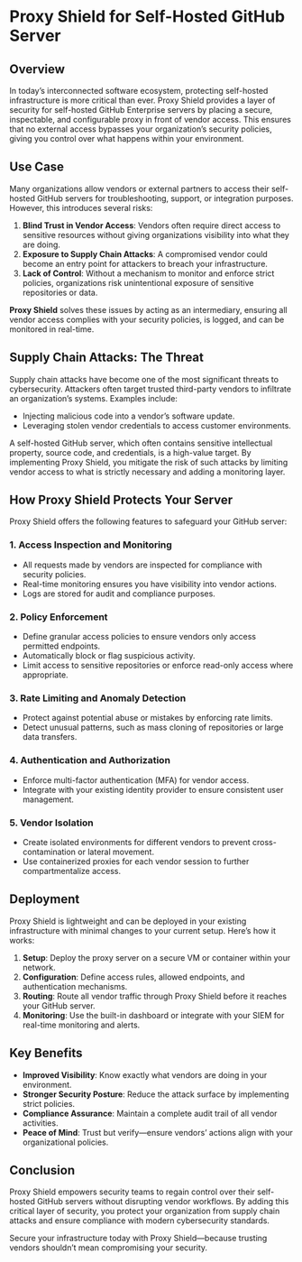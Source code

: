 # Proxy Shield for Self-Hosted GitHub Server

## Overview
In today’s interconnected software ecosystem, protecting self-hosted infrastructure is more critical than ever. Proxy Shield provides a layer of security for self-hosted GitHub Enterprise servers by placing a secure, inspectable, and configurable proxy in front of vendor access. This ensures that no external access bypasses your organization’s security policies, giving you control over what happens within your environment.

## Use Case
Many organizations allow vendors or external partners to access their self-hosted GitHub servers for troubleshooting, support, or integration purposes. However, this introduces several risks:

1. **Blind Trust in Vendor Access**: Vendors often require direct access to sensitive resources without giving organizations visibility into what they are doing.
2. **Exposure to Supply Chain Attacks**: A compromised vendor could become an entry point for attackers to breach your infrastructure.
3. **Lack of Control**: Without a mechanism to monitor and enforce strict policies, organizations risk unintentional exposure of sensitive repositories or data.

**Proxy Shield** solves these issues by acting as an intermediary, ensuring all vendor access complies with your security policies, is logged, and can be monitored in real-time.

## Supply Chain Attacks: The Threat
Supply chain attacks have become one of the most significant threats to cybersecurity. Attackers often target trusted third-party vendors to infiltrate an organization’s systems. Examples include:

- Injecting malicious code into a vendor’s software update.
- Leveraging stolen vendor credentials to access customer environments.

A self-hosted GitHub server, which often contains sensitive intellectual property, source code, and credentials, is a high-value target. By implementing Proxy Shield, you mitigate the risk of such attacks by limiting vendor access to what is strictly necessary and adding a monitoring layer.

## How Proxy Shield Protects Your Server
Proxy Shield offers the following features to safeguard your GitHub server:

### 1. **Access Inspection and Monitoring**
- All requests made by vendors are inspected for compliance with security policies.
- Real-time monitoring ensures you have visibility into vendor actions.
- Logs are stored for audit and compliance purposes.

### 2. **Policy Enforcement**
- Define granular access policies to ensure vendors only access permitted endpoints.
- Automatically block or flag suspicious activity.
- Limit access to sensitive repositories or enforce read-only access where appropriate.

### 3. **Rate Limiting and Anomaly Detection**
- Protect against potential abuse or mistakes by enforcing rate limits.
- Detect unusual patterns, such as mass cloning of repositories or large data transfers.

### 4. **Authentication and Authorization**
- Enforce multi-factor authentication (MFA) for vendor access.
- Integrate with your existing identity provider to ensure consistent user management.

### 5. **Vendor Isolation**
- Create isolated environments for different vendors to prevent cross-contamination or lateral movement.
- Use containerized proxies for each vendor session to further compartmentalize access.

## Deployment
Proxy Shield is lightweight and can be deployed in your existing infrastructure with minimal changes to your current setup. Here’s how it works:

1. **Setup**: Deploy the proxy server on a secure VM or container within your network.
2. **Configuration**: Define access rules, allowed endpoints, and authentication mechanisms.
3. **Routing**: Route all vendor traffic through Proxy Shield before it reaches your GitHub server.
4. **Monitoring**: Use the built-in dashboard or integrate with your SIEM for real-time monitoring and alerts.

## Key Benefits
- **Improved Visibility**: Know exactly what vendors are doing in your environment.
- **Stronger Security Posture**: Reduce the attack surface by implementing strict policies.
- **Compliance Assurance**: Maintain a complete audit trail of all vendor activities.
- **Peace of Mind**: Trust but verify—ensure vendors’ actions align with your organizational policies.

## Conclusion
Proxy Shield empowers security teams to regain control over their self-hosted GitHub servers without disrupting vendor workflows. By adding this critical layer of security, you protect your organization from supply chain attacks and ensure compliance with modern cybersecurity standards.

Secure your infrastructure today with Proxy Shield—because trusting vendors shouldn’t mean compromising your security.

